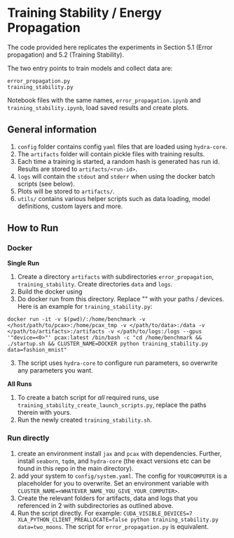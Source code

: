 # Training Stability / Energy Propagation

The code provided here replicates the experiments in Section 5.1 (Error propagation) and 5.2 (Training Stability).

The two entry points to train models and collect data are:

```
error_propagation.py
training_stability.py
```

Notebook files with the same names, `error_propagation.ipynb` and `training_stability.ipynb`, load saved results and create plots.

## General information

1. `config` folder contains config `yaml` files that are loaded using `hydra-core`.
2. The `artifacts` folder will contain pickle files with training results.
3. Each time a training is started, a random hash is generated has run id. Results are stored to `artifacts/<run-id>`.
4. `logs` will contain the `stdout` and `stderr` when using the docker batch scripts (see below).
5. Plots will be stored to `artifacts/`.
6. `utils/` contains various helper scripts such as data loading, model definitions, custom layers and more.

## How to Run

### Docker

**Single Run**

1. Create a directory `artifacts` with subdirectories `error_propagation`, `training_stability`. Create directories `data` and `logs`.
2. Build the docker using [](/docker/build.sh)
3. Do docker run from this directory. Replace "<this>" with your paths / devices. Here is an example for `training_stability.py`:

```
docker run -it -v $(pwd)/:/home/benchmark -v </host/path/to/pcax>:/home/pcax_tmp -v </path/to/data>:/data -v </path/to/artifacts>:/artifacts -v </path/to/logs:/logs --gpus '"device=<0>"' pcax:latest /bin/bash -c "cd /home/benchmark && ./startup.sh && CLUSTER_NAME=DOCKER python training_stability.py data=fashion_mnist"
```

3. The script uses `hydra-core` to configure run parameters, so overwrite any parameters you want.

**All Runs**

1. To create a batch script for _all_ required runs, use `training_stability_create_launch_scripts.py`, replace the paths therein with yours.
2. Run the newly created `training_stability.sh`.

### Run directly

1. create an environment install `jax` and `pcax` with dependencies. Further, install `seaborn`, `tqdm`, and `hydra-core` (the exact versions etc can be found in this repo in the main directory).
2. add your system to `config/system.yaml`. The config for `YOURCOMPUTER` is a placeholder for you to overwrite. Set an environment variable with `CLUSTER_NAME=<WHATEVER_NAME_YOU_GIVE_YOUR_COMPUTER>`.
3. Create the relevant folders for artifacts, data and logs that you referenced in 2 with subdirectories as outlined above.
4. Run the script directly. For example: `CUDA_VISIBLE_DEVICES=7 XLA_PYTHON_CLIENT_PREALLOCATE=false python training_stability.py data=two_moons`. The script for `error_propagation.py` is equivalent.
